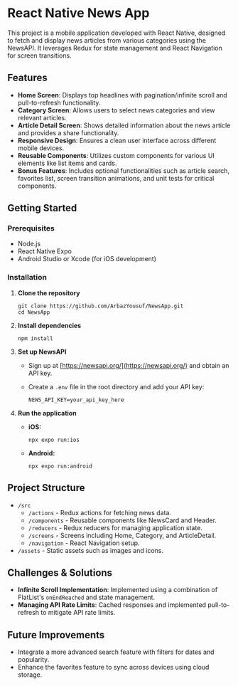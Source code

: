 
# React Native News App

This project is a mobile application developed with React Native, designed to fetch and display news articles from various categories using the NewsAPI. It leverages Redux for state management and React Navigation for screen transitions.

## Features

- **Home Screen**: Displays top headlines with pagination/infinite scroll and pull-to-refresh functionality.
- **Category Screen**: Allows users to select news categories and view relevant articles.
- **Article Detail Screen**: Shows detailed information about the news article and provides a share functionality.
- **Responsive Design**: Ensures a clean user interface across different mobile devices.
- **Reusable Components**: Utilizes custom components for various UI elements like list items and cards.
- **Bonus Features**: Includes optional functionalities such as article search, favorites list, screen transition animations, and unit tests for critical components.

## Getting Started

### Prerequisites

- Node.js
- React Native Expo
- Android Studio or Xcode (for iOS development)

### Installation

1. **Clone the repository**

   ```
   git clone https://github.com/ArbazYousuf/NewsApp.git
   cd NewsApp
   ```

2. **Install dependencies**

   ```
   npm install
   ```

3. **Set up NewsAPI**

   - Sign up at [https://newsapi.org/](https://newsapi.org/) and obtain an API key.
   - Create a `.env` file in the root directory and add your API key:

     ```
     NEWS_API_KEY=your_api_key_here
     ```

4. **Run the application**

   - **iOS:**

     ```
     npx expo run:ios
     ```

   - **Android:**

     ```
     npx expo run:android
     ```

## Project Structure

- `/src`
  - `/actions` - Redux actions for fetching news data.
  - `/components` - Reusable components like NewsCard and Header.
  - `/reducers` - Redux reducers for managing application state.
  - `/screens` - Screens including Home, Category, and ArticleDetail.
  - `/navigation` - React Navigation setup.
- `/assets` - Static assets such as images and icons.

## Challenges & Solutions

- **Infinite Scroll Implementation**: Implemented using a combination of FlatList's `onEndReached` and state management.
- **Managing API Rate Limits**: Cached responses and implemented pull-to-refresh to mitigate API rate limits.

## Future Improvements

- Integrate a more advanced search feature with filters for dates and popularity.
- Enhance the favorites feature to sync across devices using cloud storage.
